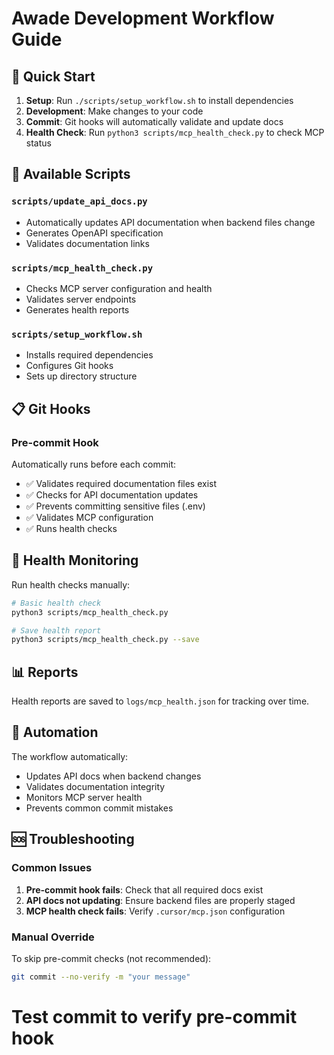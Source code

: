 # Awade Development Workflow Guide

## 🚀 Quick Start

1. **Setup**: Run `./scripts/setup_workflow.sh` to install dependencies
2. **Development**: Make changes to your code
3. **Commit**: Git hooks will automatically validate and update docs
4. **Health Check**: Run `python3 scripts/mcp_health_check.py` to check MCP status

## 🔧 Available Scripts

### `scripts/update_api_docs.py`
- Automatically updates API documentation when backend files change
- Generates OpenAPI specification
- Validates documentation links

### `scripts/mcp_health_check.py`
- Checks MCP server configuration and health
- Validates server endpoints
- Generates health reports

### `scripts/setup_workflow.sh`
- Installs required dependencies
- Configures Git hooks
- Sets up directory structure

## 📋 Git Hooks

### Pre-commit Hook
Automatically runs before each commit:
- ✅ Validates required documentation files exist
- ✅ Checks for API documentation updates
- ✅ Prevents committing sensitive files (.env)
- ✅ Validates MCP configuration
- ✅ Runs health checks

## 🏥 Health Monitoring

Run health checks manually:
```bash
# Basic health check
python3 scripts/mcp_health_check.py

# Save health report
python3 scripts/mcp_health_check.py --save
```

## 📊 Reports

Health reports are saved to `logs/mcp_health.json` for tracking over time.

## 🔄 Automation

The workflow automatically:
- Updates API docs when backend changes
- Validates documentation integrity
- Monitors MCP server health
- Prevents common commit mistakes

## 🆘 Troubleshooting

### Common Issues

1. **Pre-commit hook fails**: Check that all required docs exist
2. **API docs not updating**: Ensure backend files are properly staged
3. **MCP health check fails**: Verify `.cursor/mcp.json` configuration

### Manual Override

To skip pre-commit checks (not recommended):
```bash
git commit --no-verify -m "your message"
```
# Test commit to verify pre-commit hook
